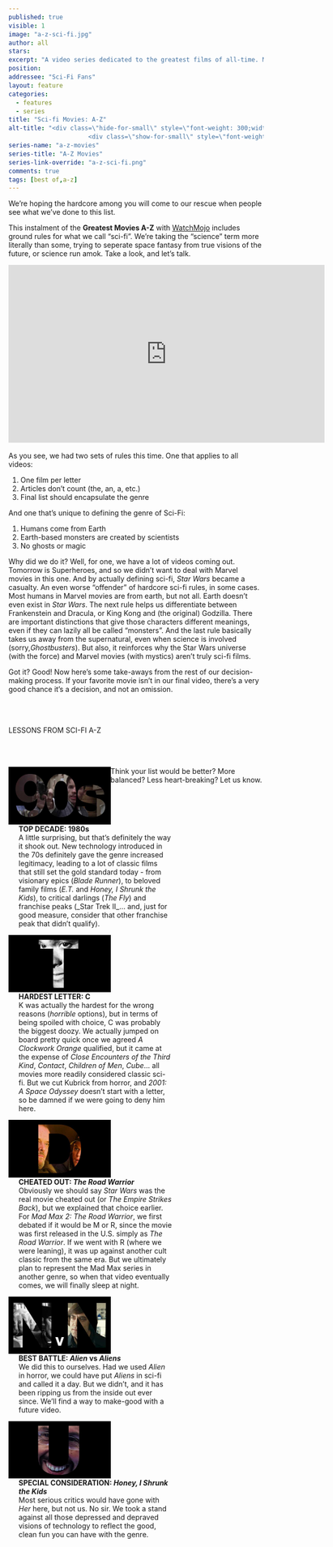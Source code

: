 ```yaml
---
published: true
visible: 1
image: "a-z-sci-fi.jpg"
author: all
stars: 
excerpt: "A video series dedicated to the greatest films of all-time. Made In partnership with our friends at WatchMojo."
position: 
addressee: "Sci-Fi Fans"
layout: feature
categories: 
  - features
  - series
title: "Sci-fi Movies: A-Z"
alt-title: "<div class=\"hide-for-small\" style=\"font-weight: 300;width: 16rem;margin: -10rem auto 0 auto;font-family: Helvetica Neue;color: #fff;font-size: 1.5rem;padding-left: 2rem;text-align: center;\">The greatest movies of all time</div>
	                  <div class=\"show-for-small\" style=\"font-weight: 300;width: 10rem;margin: 3.5rem auto 0 auto;font-family: Helvetica Neue;color: #fff;font-size: 1rem;padding-left: 1rem;text-align: center;\">The greatest movies of all time</div>"
series-name: "a-z-movies"
series-title: "A-Z Movies"
series-link-override: "a-z-sci-fi.png"
comments: true
tags: [best of,a-z]
---
```

We’re hoping the hardcore among you will come to our rescue when people see what we’ve done to this list.

This instalment of the **Greatest Movies A-Z** with [WatchMojo](https://www.youtube.com/channel/UCaWd5_7JhbQBe4dknZhsHJg) includes ground rules for what we call “sci-fi”. We’re taking the “science” term more literally than some, trying to seperate space fantasy from true visions of the future, or science run amok. Take a look, and let’s talk. 

<div class="video-container"><iframe width="624" height="351" src="https://www.youtube.com/embed/_v4ZiuN7BeU?ecver=1" frameborder="0" allowfullscreen></iframe></div>

As you see, we had two sets of rules this time. One that applies to all videos:

1. One film per letter
1. Articles don’t count (the, an, a, etc.)
1. Final list should encapsulate the genre

And one that’s unique to defining the genre of Sci-Fi:

1. Humans come from Earth
1. Earth-based monsters are created by scientists
1. No ghosts or magic

Why did we do it? Well, for one, we have a lot of videos coming out. Tomorrow is Superheroes, and so we didn’t want to deal with Marvel movies in this one. And by actually defining sci-fi, <em>Star Wars</em> became a casualty. An even worse “offender” of hardcore sci-fi rules, in some cases. Most humans in Marvel movies are from earth, but not all. Earth doesn’t even exist in <em>Star Wars</em>. The next rule helps us differentiate between Frankenstein and Dracula, or King Kong and (the original) Godzilla. There are important distinctions that give those characters different meanings, even if they can lazily all be called “monsters”. And the last rule basically takes us away from the supernatural, even when science is involved (sorry,<em>Ghostbusters</em>). But also, it reinforces why the Star Wars universe (with the force) and Marvel movies (with mystics) aren’t truly sci-fi films.

Got it? Good! Now here’s some take-aways from the rest of our decision-making process. If your favorite movie isn’t in our final video, there’s a very good chance it’s a decision, and not an omission.

<p class="intro" style="margin-top:4rem">LESSONS FROM SCI-FI A-Z</p>

<div class="clearfix" style="margin-top:4rem;width:100%;">
	<div style="height:100%;float:left;width:40%;">
		<img style="vertical-align: top;display: inline-block;" src="/assets/img/features/inline/a-z-crime/top-decade.jpg"> 
	</div>
	<p style="margin-top:0;float:left;width:60%;padding-left: 20px;">
		<strong>TOP DECADE: 1980s</strong><br />
		A little surprising, but that’s definitely the way it shook out. New technology introduced in the 70s definitely gave the genre increased legitimacy, leading to a lot of classic films that still set the gold standard today - from visionary epics (<em>Blade Runner</em>), to beloved family films (<em>E.T.</em> and <em>Honey, I Shrunk the Kids</em>), to critical darlings (<em>The Fly</em>) and franchise peaks (_Star Trek II_… and, just for good measure, consider that other franchise peak that didn’t qualify).
	</p>
</div>

<div class="clearfix"  style="margin-top:4rem;width:100%;">
	<div style="height:100%;float:left;width:40%;">
		<img style="vertical-align: top;display: inline-block;" src="/assets/img/features/inline/a-z-crime/hardest-letter.jpg"> 
	</div>
	<p style="margin-top:0;float:left;width:60%;padding-left: 20px;">
		<strong>HARDEST LETTER: C</strong><br />
	      K was actually the hardest for the wrong reasons (<em>horrible</em> options), but in terms of being spoiled with choice, C was probably the biggest doozy. We actually jumped on board pretty quick once we agreed <em>A Clockwork Orange</em> qualified, but it came at the expense of <em>Close Encounters of the Third Kind</em>, <em>Contact</em>, <em>Children of Men</em>, <em>Cube</em>... all movies more readily considered classic sci-fi. But we cut Kubrick from horror, and <em>2001: A Space Odyssey</em> doesn’t start with a letter, so be damned if we were going to deny him here. 
	</p>
</div>

<div class="clearfix"  style="margin-top:4rem;width:100%;">
	<div style="height:100%;float:left;width:40%;">
		<img style="vertical-align: top;display: inline-block;" src="/assets/img/features/inline/a-z-crime/cheated-out.jpg"> 
	</div>
	<p style="margin-top:0;float:left;width:60%;padding-left: 20px;">
		<strong>CHEATED OUT: <em>The Road Warrior</em></strong><br />
	     Obviously we should say <em>Star Wars</em> was the real movie cheated out (or <em>The Empire Strikes Back</em>), but we explained that choice earlier. For <em>Mad Max 2:</em> <em>The Road Warrior</em>, we first debated if it would be M or R, since the movie was first released in the U.S. simply as <em>The Road Warrior</em>. If we went with R (where we were leaning), it was up against another cult classic from the same era. But we ultimately plan to represent the Mad Max series in another genre, so when that video eventually comes, we will finally sleep at night. 
	</p>
</div>

<div class="clearfix" style="margin-top:4rem;width:100%;">
	<div style="height:100%;float:left;width:40%;">
		<img style="vertical-align: top;display: inline-block;" src="/assets/img/features/inline/a-z-crime/best-battle.jpg"> 
	</div>
	<p style="margin-top:0;float:left;width:60%;padding-left: 20px;">
		<strong>BEST BATTLE: <em>Alien</em> vs <em>Aliens</em></strong><br />
		We did this to ourselves. Had we used <em>Alien</em> in horror, we could have put <em>Aliens</em> in sci-fi and called it a day. But we didn’t, and it has been ripping us from the inside out ever since. We’ll find a way to make-good with a future video. 
	</p>
</div>

<div class="clearfix"  style="margin:4rem 0;width:100%;">
	<div style="height:100%;float:left;width:40%;">
		<img style="vertical-align: top;display: inline-block;" src="/assets/img/features/inline/a-z-crime/special-consideration.jpg"> 
	</div>
	<p style="margin-top:0;float:left;width:60%;padding-left: 20px;">
		<strong>SPECIAL CONSIDERATION: <em>Honey, I Shrunk the Kids</em></strong><br />
	     Most serious critics would have gone with <em>Her</em> here, but not us. No sir. We took a stand against all those depressed and depraved visions of technology to reflect the good, clean fun you can have with the genre. 
	</p>
</div>

Think your list would be better? More balanced? Less heart-breaking? Let us know.